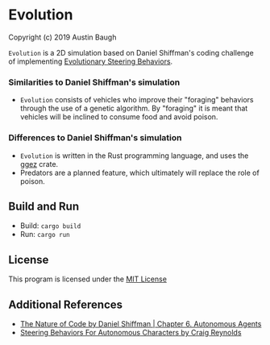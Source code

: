 # Evolution
Copyright (c) 2019 Austin Baugh

`Evolution` is a 2D simulation based on Daniel Shiffman's coding challenge of implementing [Evolutionary Steering Behaviors](https://youtu.be/flxOkx0yLrY).

### Similarities to Daniel Shiffman's simulation
- `Evolution` consists of vehicles who improve their "foraging" behaviors through the use of a genetic algorithm.  By "foraging" it is meant that vehicles will be inclined to consume food and avoid poison.

### Differences to Daniel Shiffman's simulation
- `Evolution` is written in the Rust programming language, and uses the [ggez](https://github.com/ggez/ggez) crate.
- Predators are a planned feature, which ultimately will replace the role of poison.

## Build and Run
- Build: `cargo build`
- Run: `cargo run`

## License
This program is licensed under the [MIT License](https://github.com/austinsheep/evolution/blob/master/LICENSE)

## Additional References
- [The Nature of Code by Daniel Shiffman | Chapter 6. Autonomous Agents](https://natureofcode.com/book/chapter-6-autonomous-agents/)
- [Steering Behaviors For Autonomous Characters by Craig Reynolds](http://www.red3d.com/cwr/steer/)

